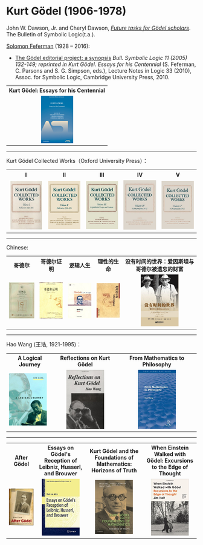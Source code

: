 # Kurt Gödel (1906-1978)

John W. Dawson, Jr. and Cheryl Dawson, <u>*Future tasks for Gödel scholars*</u>. The Bulletin of Symbolic Logic(t.a.).

[Solomon Feferman](http://math.stanford.edu/~feferman/) (1928 – 2016):

- [The Gödel editorial project: a synopsis](http://math.stanford.edu/~feferman/papers/Goedel-Project-Synopsis.pdf) *Bull. Symbolic Logic 11 (2005) 132-149; reprinted in Kurt Gödel. Essays for his Centennial* (S. Feferman, C. Parsons and S. G. Simpson, eds.), Lecture Notes in Logic 33 (2010), Assoc. for Symbolic Logic, Cambridge University Press, 2010.

<table>
<tr>
<th><a>Kurt Gödel: Essays for his Centennial</a></th>
</tr>
<tr>
<td><a><div align=center><img width="85px" src="./images/centennial.png"/></div></a></td>
</tr>
</table>

******

Kurt Gödel Collected Works（Oxford University Press）：

<table>
<tr>
<th><a>I</a></th>
<th><a>II</a></th>
<th><a>III</a></th>
<th><a>IV</a></th>
<th><a>V</a></th>
</tr>
<tr>
<td><a><img width="135px" src="./images/I.jpg"/></a></th>
<td><a><img width="125px" src="./images/II.jpg"/></a></th>
<td><a><img width="125px" src="./images/III.jpg"/></a></th>
<td><a><img width="125px" src="./images/IV.jpg"/></a></th>
<td><a><img width="125px" src="./images/V.jpg"/></a></th>
</tr>
</table>

******

Chinese:

<table>
<tr>
<th><a>哥德尔</a></th>
<th><a>哥德尔证明</a></th>
<th><a>逻辑人生</a></th>
<th><a>理性的生命</a></th>
<th><a>没有时间的世界：爱因斯坦与哥德尔被遗忘的财富</a></th>
</tr>
<tr>
<td><a><img width="110px" src="./images/哥德尔.jpg"/></a></td>
<td><a><img width="100px" src="./images/哥德尔证明.jpg"/></a></td>
<td><a><img width="100px" src="./images/逻辑人生.jpg"/></a></td>
<td><a><img width="100px" src="./images/理性的生命.jpg"/></a></td>
<td><a><div align=center><img width="100px" src="./images/没有时间的世界.jpg"/></div></a></td>
</tr>
</table>

******

Hao Wang (王浩, 1921-1995)：

<table>
<tr>
<th><a>A Logical Journey</a></th>
<th><a>Reflections on Kurt Gödel</a></th>
<th><a>From Mathematics to Philosophy</a></th>
</tr>
<tr>
<td><a><img width="100px" src="./images/ALogicalJourney.jpg"></a></td>
<td><a><div align=center><img width="100px" src="./images/Reflections.jpg"/></div></a></td>
<td><a><div align=center><img width="100px" src="./images/HaoWang.jpg"/></div></a></td>
</tr>
</table>

******

<table>
<tr>
<th><a>After Gödel</a></th>
<th><a>Essays on Gödel's Reception of Leibniz, Husserl, and Brouwer</a></th>
<th><a>Kurt Gödel and the Foundations of Mathematics: Horizons of Truth</a></th>
<th><a>When Einstein Walked with Gödel: Excursions to the Edge of Thought</a></th>
</tr>
<tr>
<td><a><img width="235px" src="./images/AfterGodel.jpg"/></a></td>
<td><a><div align=center><img width="100px" src="./images/EssaysOnGodel.jpg"/></div></a></td>
<td><a><div align=center><img width="100px" src="./images/HorizonsOfTruth.jpg"/></div></a></td>
<td><a><div align=center><img width="100px" src="./images/EinsteinGodel.jpg"/></div></a></td>
</tr>
</table>